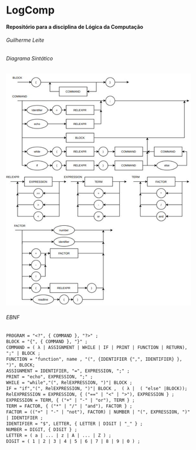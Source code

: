 # LogComp
#### Repositório para a disciplina de Lógica da Computação  

###### Guilherme Leite

###### Diagrama Sintático


![Image of DS](./DS.jpg)

###### EBNF
    PROGRAM = "<?", { COMMAND }, "?>" ;
    BLOCK = "{", { COMMAND }, "}" ;
    COMMAND = ( λ | ASSIGNMENT | WHILE | IF | PRINT | FUNCTION | RETURN), ";" | BLOCK ;
    FUNCTION = "function", name , "(", {IDENTIFIER {",", IDENTIFIER} }, ")", BLOCK;
    ASSIGNMENT = IDENTIFIER, "=", EXPRESSION, ";" ;
    PRINT = "echo", EXPRESSION, ";" ;
    WHILE = "while","(", RelEXPRESSION, ")"| BLOCK ;
    IF = "if","(", RelEXPRESSION, ")"| BLOCK ,  ( λ |  ( "else" |BLOCK));
    RelEXPRESSION = EXPRESSION, { ("==" | "<" | ">"), EXPRESSION } ;
    EXPRESSION = TERM, { ("+" | "-" | "or"), TERM } ;
    TERM = FACTOR, { ("*" | "/" | "and"), FACTOR } ;
    FACTOR = (("+" | "-" | "not"), FACTOR) | NUMBER | "(", EXPRESSION, ")" | IDENTIFIER ;
    IDENTIFIER = "$", LETTER, { LETTER | DIGIT | "_" } ;
    NUMBER = DIGIT, { DIGIT } ;
    LETTER = ( a | ... | z | A | ... | Z ) ;
    DIGIT = ( 1 | 2 | 3 | 4 | 5 | 6 | 7 | 8 | 9 | 0 ) ;
